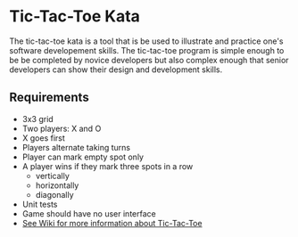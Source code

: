 # Tic-Tac-Toe Kata
The tic-tac-toe kata is a tool that is be used to illustrate and practice one's software developement skills.
The tic-tac-toe program is simple enough to be be completed by novice developers but also complex enough that senior developers can show their design and development skills.

## Requirements

* 3x3 grid
* Two players: X and O
* X goes first
* Players alternate taking turns
* Player can mark empty spot only
* A player wins if they mark three spots in a row
  * vertically
  * horizontally
  * diagonally
* Unit tests
* Game should have no user interface
* [See Wiki for more information about Tic-Tac-Toe](https://en.wikipedia.org/wiki/Tic-tac-toe)